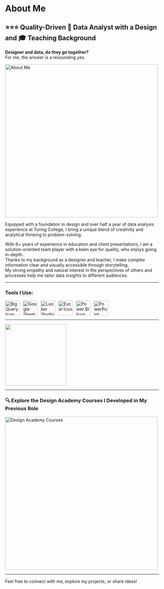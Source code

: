 # About Me

## ⭐⭐⭐ Quality-Driven 🎨 Data Analyst with a Design and 🎓 Teaching Background

**Designer and data, do they go together?**  
For me, the answer is a resounding yes.

<img src="https://github.com/user-attachments/assets/ea1151d0-4eac-43ac-8fef-a15b2ced19af" alt="About Me" width="500"/>

Equipped with a foundation in design and over half a year of data analysis experience at Turing College, I bring a unique blend of creativity and analytical thinking to problem-solving.

With 6+ years of experience in education and client presentations, I am a solution-oriented team player with a keen eye for quality, who enjoys going in-depth.  
Thanks to my background as a designer and teacher, I make complex information clear and visually accessible through storytelling.  
My strong empathy and natural interest in the perspectives of others and processes help me tailor data insights to different audiences.

---

### Tools I Use:
<p style="display: flex; align-items: center;">
    <img src="https://github.com/user-attachments/assets/47bf5a3a-d274-4387-841e-c6dd90d3cda6" alt="Big Query Icon" style="width: 48px; height: 48px; margin-right: 10px;"/>
    <img src="https://img.icons8.com/color/48/000000/google-sheets.png" alt="Google Sheets Icon" style="width: 48px; height: 48px; margin-right: 10px;"/>
    <img src="https://img.icons8.com/color/48/000000/google-data-studio.png" alt="Looker Studio Icon" style="width: 48px; height: 48px; margin-right: 10px;"/>
    <img src="https://img.icons8.com/color/48/000000/microsoft-excel-2019.png" alt="Excel Icon" style="width: 48px; height: 48px; margin-right: 10px;"/>
    <img src="https://img.icons8.com/color/48/000000/power-bi.png" alt="Power BI Icon" style="width: 48px; height: 48px; margin-right: 10px;"/>
    <img src="https://img.icons8.com/color/48/000000/microsoft-powerpoint-2019.png" alt="PowerPoint Icon" style="width: 48px; height: 48px; margin-right: 10px;"/>
</p>

---

<a href="https://www.linkedin.com/in/neeltjeschoenmaker/">
    <img src="https://img.shields.io/badge/Let's_Connect!-LinkedIn-blue" style="width: 200px; height: auto;"/>
</a>

---
### 🔍 Explore the Design Academy Courses I Developed in My Previous Role

<a href="https://www.addesign.academy/stock-mockup-presentations" target="_blank">
    <img src="https://github.com/user-attachments/assets/e75013f6-7614-437a-93de-81b142e91ede" alt="Design Academy Courses" width="500"/>
</a>

---

Feel free to connect with me, explore my projects, or share ideas!


